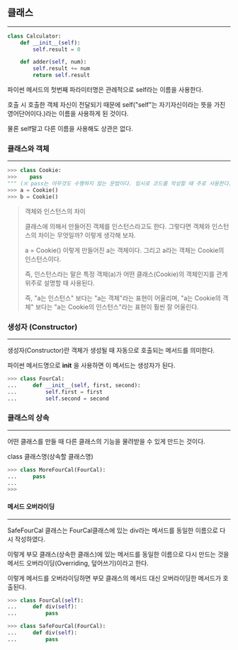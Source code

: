 ## 클래스
- - -
```python
class Calculator:
    def __init__(self):
        self.result = 0

    def adder(self, num):
        self.result += num
        return self.result
```
파이썬 메서드의 첫번째 파라미터명은 관례적으로 self라는 이름을 사용한다.

호출 시 호출한 객체 자신이 전달되기 때문에 self("self"는 자기자신이라는 뜻을 가진 영어단어이다.)라는 이름을 사용하게 된 것이다.

물론 self말고 다른 이름을 사용해도 상관은 없다.
### 클래스와 객체
- - -
```python
>>> class Cookie:
>>>    pass
""" (※ pass는 아무것도 수행하지 않는 문법이다. 임시로 코드를 작성할 때 주로 사용한다.)"""
>>> a = Cookie()
>>> b = Cookie()
```
> 객체와 인스턴스의 차이
>
> 클래스에 의해서 만들어진 객체를 인스턴스라고도 한다.
> 그렇다면 객체와 인스턴스의 차이는 무엇일까? 이렇게 생각해 보자.
>
> a = Cookie() 이렇게 만들어진 a는 객체이다.
> 그리고 a라는 객체는 Cookie의 인스턴스이다.
>
> 즉, 인스턴스라는 말은 특정 객체(a)가 어떤 클래스(Cookie)의 객체인지를 관계 위주로 설명할 때 사용된다.
>
> 즉, "a는 인스턴스" 보다는 "a는 객체"라는 표현이 어울리며,
> "a는 Cookie의 객체" 보다는 "a는 Cookie의 인스턴스"라는 표현이 훨씬 잘 어울린다.

### 생성자 (Constructor)
- - -
생성자(Constructor)란 객체가 생성될 때 자동으로 호출되는 메서드를 의미한다.

파이썬 메서드명으로 __init__ 을 사용하면 이 메서드는 생성자가 된다.
```python
>>> class FourCal:
...     def __init__(self, first, second):
...         self.first = first
...         self.second = second
```
### 클래스의 상속
- - -
어떤 클래스를 만들 때 다른 클래스의 기능을 물려받을 수 있게 만드는 것이다.

class 클래스명(상속할 클래스명)
```python
>>> class MoreFourCal(FourCal):
...     pass
...
>>>
```
#### 메서드 오버라이딩
- - -
SafeFourCal 클래스는 FourCal클래스에 있는 div라는 메서드를 동일한 이름으로 다시 작성하였다.

이렇게 부모 클래스(상속한 클래스)에 있는 메서드를 동일한 이름으로 다시 만드는 것을 메서드 오버라이딩(Overriding, 덮어쓰기)이라고 한다.

이렇게 메서드를 오버라이딩하면 부모 클래스의 메서드 대신 오버라이딩한 메서드가 호출된다.
```python
>>> class FourCal(self):
...     def div(self):
...         pass
```
```python
>>> class SafeFourCal(FourCal):
...     def div(self):
...         pass
```